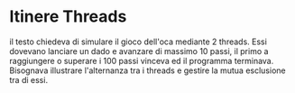 # Itinere Threads 

il testo chiedeva di simulare il gioco dell'oca mediante 2 threads.
Essi dovevano lanciare un dado e avanzare di massimo 10 passi, il primo 
a raggiungere o superare i 100 passi vinceva ed il programma terminava.
Bisognava illustrare l'alternanza tra i threads e gestire la mutua esclusione 
tra di essi.